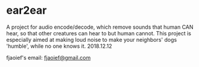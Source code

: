 # ear2ear
A project for audio encode/decode, which remove sounds that human CAN hear, so that other creatures can hear to but human cannot. This project is especially aimed at making loud noise to make your neighbors' dogs 'humble', while no one knows it.
2018.12.12

fjaoief's email: fjaoief@gmail.com
